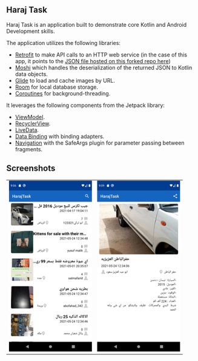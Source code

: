 ## Haraj Task

Haraj Task is an application built to demonstrate core Kotlin and Android Development skills.

The application utilizes the following libraries:

* [Retrofit](https://square.github.io/retrofit/) to make API calls to an HTTP web service (in the case of this app, it points to the [JSON file hosted on this forked repo here](https://raw.githubusercontent.com/mhmdcs/HarajAndroidChallenge/main/app/src/main/assets/data.json))
* [Moshi](https://github.com/square/moshi) which handles the deserialization of the returned JSON to Kotlin data objects. 
* [Glide](https://bumptech.github.io/glide/) to load and cache images by URL.
* [Room](https://developer.android.com/training/data-storage/room) for local database storage.
* [Coroutines](https://kotlinlang.org/docs/coroutines-overview.html) for background-threading.
  
It leverages the following components from the Jetpack library:

* [ViewModel](https://developer.android.com/topic/libraries/architecture/viewmodel).
* [RecyclerView](https://developer.android.com/jetpack/androidx/releases/recyclerview).
* [LiveData](https://developer.android.com/topic/libraries/architecture/livedata).
* [Data Binding](https://developer.android.com/topic/libraries/data-binding/) with binding adapters.
* [Navigation](https://developer.android.com/topic/libraries/architecture/navigation/) with the SafeArgs plugin for parameter passing between fragments.


## Screenshots


<table>
<tr>
<td><img src="image1.png" height="450" alt="First Screen"></td>
<td><img src="image2.png" height="450" alt="Second Screen"></td>
</tr>
</table>


